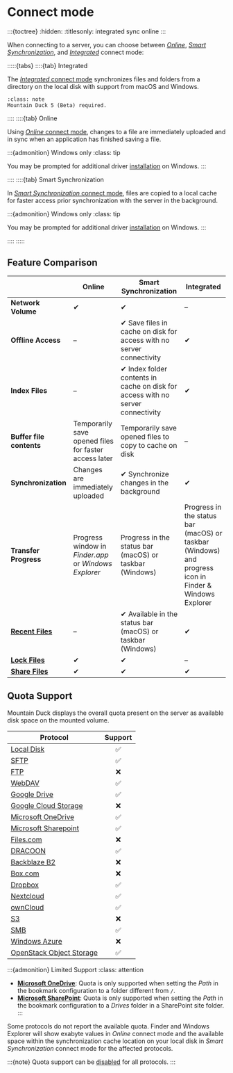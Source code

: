 Connect mode
===

:::{toctree}
:hidden:
:titlesonly:
integrated
sync
online
:::

When connecting to a server, you can choose between *[Online](online.md)*, *[Smart Synchronization](sync.md)*, and
*[Integrated](integrated.md)* connect
mode:

:::::{tabs}
::::{tab} Integrated

The [_Integrated_ connect mode](integrated.md) synchronizes files and folders from a directory on the local disk with
support from macOS and Windows.

```{admonition} Version 5
:class: note
Mountain Duck 5 (Beta) required.
```

::::
::::{tab} Online

Using [_Online_ connect mode](online.md), changes to a file are immediately uploaded and in sync when an application has
finished saving a file.


:::{admonition} Windows only
:class: tip

You may be prompted for additional driver [installation](../installation/index.md#optional-driver-installation) on Windows.
:::

::::
::::{tab} Smart Synchronization

In [_Smart Synchronization_ connect mode](sync.md), files are copied to a local cache for faster access prior
synchronization with the server in the background.

:::{admonition} Windows only
:class: tip

You may be prompted for additional driver [installation](../installation/index.md#optional-driver-installation) on Windows.
:::

::::
:::::

## Feature Comparison

|                                          | **Online**                                             | **Smart Synchronization**                                                       | **Integrated**                                                                                         |
|------------------------------------------|--------------------------------------------------------|---------------------------------------------------------------------------------|--------------------------------------------------------------------------------------------------------|
| **Network Volume**                       | ✔                                                      | ✔                                                                               | –                                                                                                      |
| **Offline Access**                       | –                                                      | ✔ Save files in cache on disk for access with no server connectivity            | ✔                                                                                                      |
| **Index Files**                          | –                                                      | ✔ Index folder contents in cache on disk for access with no server connectivity | ✔                                                                                                      |
| **Buffer file contents**                 | ︎Temporarily save opened files for faster access later | Temporarily save opened files to copy to cache on disk                          | –                                                                                                      |
| **Synchronization**                      | Changes are immediately uploaded                       | ✔ Synchronize changes in the background                                         | ✔                                                                                                      |
| **Transfer Progress**                    | Progress window in _Finder.app_ or _Windows Explorer_  | Progress in the status bar (macOS) or taskbar (Windows)                         | Progress in the status bar (macOS) or taskbar (Windows) and progress icon in Finder & Windows Explorer |
| **[Recent Files](sync.md#recent-files)** | –                                                      | ✔ Available in the status bar (macOS) or taskbar (Windows)                      | ✔                                                                                                      |
| **[Lock Files](../locking.md)**          | ✔︎                                                     | ✔                                                                               | –                                                                                                      |
| **[Share Files](../share.md)**           | ✔                                                      | ✔                                                                               | ✔                                                                                                      |

## Quota Support

Mountain Duck displays the overall quota present on the server as available disk space on the mounted volume.

| Protocol                                                                  | Support |
|---------------------------------------------------------------------------|:-------:|
| [Local Disk](../../protocols/index.md#local-disk)                         |    ✅    |
| [SFTP](../../protocols/sftp/index.md#free-space-calculation-is-incorrect) |    ✅    |
| [FTP](../../protocols/ftp.md)                                             |    ❌    |
| [WebDAV](../../protocols/webdav/index.md)			                              |    ✅    |
| [Google Drive](../../protocols/googledrive.md)                            |    ✅    |
| [Google Cloud Storage](../../protocols/googlecloudstorage.md)             |    ❌    |
| [Microsoft OneDrive](../../protocols/onedrive.md#quota)                   |    ✅    |
| [Microsoft Sharepoint](../../protocols/sharepoint.md#quota)               |    ✅    |
| [Files.com](../../protocols/files.com.md)                                 |    ❌    |
| [DRACOON](../../protocols/dracoon.md)                                     |    ✅    |
| [Backblaze B2](../../protocols/b2.md)                                     |    ❌    |
| [Box.com](../../protocols/box.md)                                         |    ❌    |
| [Dropbox](../../protocols/dropbox.md)                                     |    ✅    |
| [Nextcloud](../../protocols/webdav/nextcloud.md)                          |    ✅    |
| [ownCloud](../../protocols/webdav/nextcloud.md)                           |    ✅    |
| [S3](../../protocols/s3/index.md)                                         |    ❌    |
| [SMB](../../protocols/smb.md)                                             |    ✅    |
| [Windows Azure ](../../protocols/azure.md)                                |    ❌    |
| [OpenStack Object Storage](../../protocols/openstack/index.md)            |    ✅    |

:::{admonition} Limited Support
:class: attention

- **[Microsoft OneDrive](../../protocols/onedrive.md#quota)**: Quota is only supported when setting the *Path* in the
  bookmark configuration to a folder different from `/`.
- **[Microsoft SharePoint](../../protocols/sharepoint.md#quota)**: Quota is only supported when setting the *Path* in
  the bookmark configuration to a *Drives* folder in a SharePoint site folder.
  :::

Some protocols do not report the available quota. Finder and Windows Explorer will show exabyte values in *Online*
connect mode and the available space within the synchronization cache location on your local disk in *Smart
Synchronization* connect mode for the affected protocols.

:::{note}
Quota support can be [disabled](../../protocols/sftp/index.md#free-space-calculation-is-incorrect) for all protocols.
:::